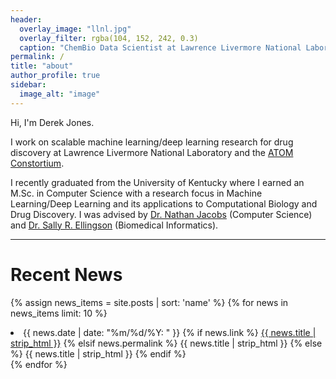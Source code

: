 ```yaml
---
header:
  overlay_image: "llnl.jpg"
  overlay_filter: rgba(104, 152, 242, 0.3)
  caption: "ChemBio Data Scientist at Lawrence Livermore National Laboratory"
permalink: /
title: "about"
author_profile: true
sidebar:
  image_alt: "image"
---
```



Hi, I'm Derek Jones.

I work on scalable machine learning/deep learning research for drug discovery at Lawrence Livermore National Laboratory and the [ATOM Constortium](https://atomscience.org).


I recently graduated from the University of Kentucky where I earned an M.Sc. in Computer Science with a research focus in Machine Learning/Deep Learning and its applications to Computational Biology and Drug Discovery. I was advised by [Dr. Nathan Jacobs](https://www.cs.uky.edu/~jacobs) (Computer Science) and [Dr. Sally R. Ellingson](http://www.sallyrellingson.com/) (Biomedical Informatics).


---

# Recent News

  {% assign news_items = site.posts | sort: 'name' %}
  {% for news in news_items limit: 10 %}
  <li><span class="pretty-date">{{ news.date | date: "%m/%d/%Y: " }}</span>
  <span class="item">
  {% if news.link %}
    <a href="/~derek{{news.link}}">{{ news.title | strip_html }}</a>
    {% elsif news.permalink %}
    <!-- <a href="/~derek/{{news.permalink}}">{{ news.title | strip_html }}</a> -->
    {{ news.title | strip_html }}
    {% else %}
    {{ news.title | strip_html }}
    {% endif %}
    </span>
    </li>
    {% endfor %}
